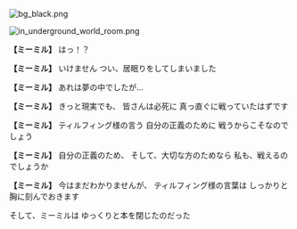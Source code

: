 
![bg_black.png](../images/backgrounds/bg_black.png)

![in_underground_world_room.png](../images/backgrounds/in_underground_world_room.png)

**【ミーミル】**
はっ！？

**【ミーミル】**
いけません
つい、居眠りをしてしまいました

**【ミーミル】**
あれは夢の中でしたが…

**【ミーミル】**
きっと現実でも、
皆さんは必死に
真っ直ぐに戦っていたはずです

**【ミーミル】**
ティルフィング様の言う
自分の正義のために
戦うからこそなのでしょう

**【ミーミル】**
自分の正義のため、
そして、大切な方のためなら
私も、戦えるのでしょうか

**【ミーミル】**
今はまだわかりませんが、
ティルフィング様の言葉は
しっかりと胸に刻んでおきます

そして、ミーミルは
ゆっくりと本を閉じたのだった
